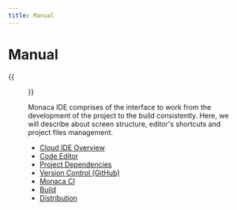 ```yaml
---
title: Manual
---
```


# Manual

{{<figure src="images/1.png" width="500">}}

Monaca IDE comprises of the interface to work from the development of
the project to the build consistently. Here, we will describe about
screen structure, editor's shortcuts and project files management.

- [Cloud IDE Overview](overview)
- [Code Editor](code_editor)
- [Project Dependencies](dependencies)
- [Version Control (GitHub)](version_control)
- [Monaca CI](monaca_ci)
- [Build](build)
- [Distribution](deploy)

